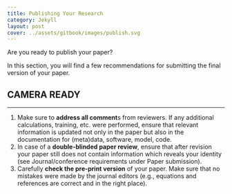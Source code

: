 ```yaml
---
title: Publishing Your Research
category: Jekyll
layout: post
cover: ../assets/gitbook/images/publish.svg
---
```


Are you ready to publish your paper?

In this section, you will find a few recommendations for submitting the final version of your paper.

## CAMERA READY
--------------------------------------------------------------------------------------------

1. Make sure to **address all comment**s from reviewers. If any additional calculations, training, etc. were performed, ensure that relevant information is updated not only in the paper but also in the documentation for (meta)data, software, model, code.
2. In case of a **double-blinded paper review**, ensure that after revision your paper still does not contain information which reveals your identity (see Journal/conference requirements under Paper submission).
3. Carefully **check the pre-print version** of your paper. Make sure that no mistakes were made by the journal editors (e.g., equations and references are correct and in the right place).  
